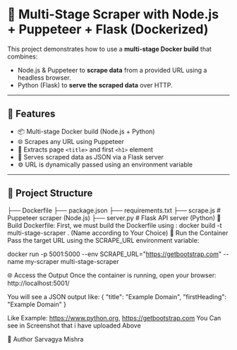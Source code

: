 # 🧪 Multi-Stage Scraper with Node.js + Puppeteer + Flask (Dockerized)

This project demonstrates how to use a **multi-stage Docker build** that combines:
- Node.js & Puppeteer to **scrape data** from a provided URL using a headless browser.
- Python (Flask) to **serve the scraped data** over HTTP.

---

## 🚀 Features

- 📦 Multi-stage Docker build (Node.js + Python)
- 🌐 Scrapes any URL using Puppeteer
- 📄 Extracts page `<title>` and first `<h1>` element
- 📡 Serves scraped data as JSON via a Flask server
- ⚙️ URL is dynamically passed using an environment variable

---

## 📁 Project Structure

├── Dockerfile ├── package.json ├── requirements.txt ├── scrape.js # Puppeteer scraper (Node.js) ├── server.py # Flask API server (Python)
🧪 Build Dockerfile:
First, we must build the Dockerfile using : docker build -t multi-stage-scraper . (Name according to Your Choice)
🧪 Run the Container
Pass the target URL using the SCRAPE_URL environment variable:

docker run -p 5001:5000 --env SCRAPE_URL="https://getbootstrap.com" --name my-scraper multi-stage-scraper

🌐 Access the Output
Once the container is running, open your browser: http://localhost:5001/

You will see a JSON output like:
{
  "title": "Example Domain",
  "firstHeading": "Example Domain"
}

Like Example: https://www.python.org, https://getbootstrap.com You Can see in Screenshot that i have uploaded Above 

🙌 Author
Sarvagya Mishra

